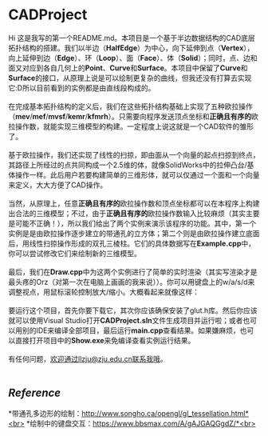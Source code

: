 # CADProject  
Hi 这是我写的第一个README.md。本项目是一个基于半边数据结构的CAD底层拓扑结构的搭建。我们以半边（**HalfEdge**）为中心，向下延伸到点（**Vertex**），向上延伸到边（**Edge**）、环（**Loop**）、面（**Face**）、体（**Solid**）；同时，点、边和面又对应到各自几何上的**Point**、**Curve**和**Surface**。本项目中保留了**Curve**和**Surface**的接口，从原理上说是可以绘制更复杂的曲线，但我还没有打算去实现它:D所以目前看到的实例都是由直线段构成的。<br><br>
在完成基本拓扑结构的定义后，我们在这些拓扑结构基础上实现了五种欧拉操作（**mev**/**mef**/**mvsf**/**kemr**/**kfmrh**）。只需要向程序发送顶点坐标和**正确且有序的**欧拉操作数，就能实现三维模型的构建。一定程度上说这就是一个CAD软件的雏形了。<br><br>
基于欧拉操作，我们还实现了线性的扫掠，即由面从一个向量的起点扫掠到终点，其路径上所经过的点共同构成一个2.5维的体，就像SolidWorks中的拉伸凸台/基体操作一样。此后用户若要构建简单的三维形体，就可以仅通过一个面和一个向量来定义，大大方便了CAD操作。<br><br>
当然，从原理上，任意**正确且有序的**欧拉操作数和顶点坐标都可以在本程序上构建出合法的三维模型；不过，由于**正确且有序的**欧拉操作数输入比较麻烦（其实主要是可能不正确！），所以我们给出了两个实例来演示该程序的功能。其中，第一个实例是是由欧拉操作逐步建立的带通孔的立方体；第二个则是由欧拉操作建立底面后，用线性扫掠操作形成的双孔三棱柱。它们的具体数据写在**Example.cpp**中，你可以尝试修改它们来绘制新的三维模型。<br><br>
最后，我们在**Draw.cpp**中为这两个实例进行了简单的实时渲染（其实写渲染才是最头疼的Orz（对第一次在电脑上画画的我来说））。你可以用键盘上的w/a/s/d来调整视点，用鼠标滚轮控制放大/缩小。大概看起来就像这样：<br><br>
要运行这个项目，首先你要下载它，其次你应该确保安装了glut.h库。然后你应该就可以使用Visual Studio打开**CADProject.sln**文件生成项目并运行啦；或者也可以用别的IDE来编译全部项目，最后运行**main.cpp**查看结果。如果嫌麻烦，也可以直接打开项目中的**Show.exe**来免编译查看实例运行结果。<br><br>
有任何问题，欢迎通过llzju@zju.edu.cn联系我哦。<br><br>
## *Reference*<br>
*带通孔多边形的绘制：http://www.songho.ca/opengl/gl_tessellation.html*<br>
*绘制中的键盘交互：https://www.bbsmax.com/A/gAJGAQGgdZ/*<br>
